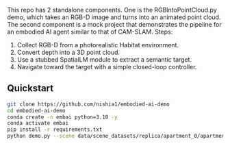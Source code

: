 This repo has 2 standalone components. One is the RGBIntoPointCloud.py demo, which takes an RGB-D image and turns into an animated point cloud.
The second component is a mock project that demonstrates the pipeline for an embodied AI agent similar to that of CAM-SLAM.
Steps:
1. Collect RGB-D from a photorealistic Habitat environment.
2. Convert depth into a 3D point cloud.
3. Use a stubbed SpatialLM module to extract a semantic target.
4. Navigate toward the target with a simple closed-loop controller.

## Quickstart
```bash
git clone https://github.com/nishia1/embodied-ai-demo
cd embodied-ai-demo
conda create -n embai python=3.10 -y
conda activate embai
pip install -r requirements.txt
python demo.py --scene data/scene_datasets/replica/apartment_0/apartment_0.glb

